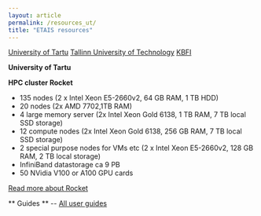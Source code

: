 ```yaml
---
layout: article
permalink: /resources_ut/
title: "ETAIS resources"
---
```


<a href="../resources_ut/" class="btn-success"> University of Tartu</a>
<a href="../resources_ttu/" class="btn-info"> Tallinn University of Technology</a>
<a href="../resources_kbfi/" class="btn-info"> KBFI</a>

**University of Tartu**

**HPC cluster Rocket**   
- 135 nodes (2 x Intel Xeon E5-2660v2, 64 GB RAM, 1 TB HDD) 
- 20 nodes (2x AMD 7702,1TB RAM)
- 4 large memory server (2x Intel Xeon Gold 6138, 1 TB RAM, 7 TB local SSD storage)    
- 12 compute nodes (2x Intel Xeon Gold 6138, 256 GB RAM, 7 TB local SSD storage)
- 2 special purpose nodes for VMs etc (2 x Intel Xeon E5-2660v2, 128 GB RAM, 2 TB local storage)   
- InfiniBand datastorage ca 9 PB  
- 50 NVidia V100 or A100 GPU cards

[Read more about Rocket](https://hpc.ut.ee/en/rocket-cluster/ "UT HPC Rocket info")


** Guides **
-- [All user guides](https://docs.hpc.ut.ee/ "UT HPC guides")  
